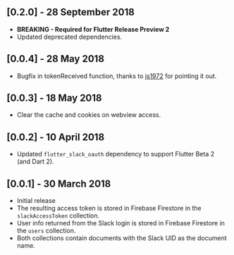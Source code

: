 ## [0.2.0] - 28 September 2018
* **BREAKING - Required for Flutter Release Preview 2**
* Updated deprecated dependencies.

## [0.0.4] - 28 May 2018
* Bugfix in tokenReceived function, thanks to [js1972](https://github.com/js1972) for pointing it out.

## [0.0.3] - 18 May 2018
* Clear the cache and cookies on webview access.

## [0.0.2] - 10 April 2018
* Updated `flutter_slack_oauth` dependency to support Flutter Beta 2 (and Dart 2).

## [0.0.1] - 30 March 2018
* Initial release
* The resulting access token is stored in Firebase Firestore in the `slackAccessToken` collection.
* User info returned from the Slack login is stored in Firebase Firestore in the `users` collection.
* Both collections contain documents with the Slack UID as the document name.
